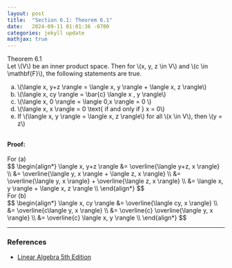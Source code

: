 ```yaml
---
layout: post
title:  "Section 6.1: Theorem 6.1"
date:   2024-09-11 01:01:36 -0700
categories: jekyll update
mathjax: true
---
```

<!------------------------------------------------------------------------------------>
<div class="purdiv">
Theorem 6.1
</div>
<div class="purbdiv">
Let \(V\) be an inner product space. Then for \(x, y, z \in V\) and \(c \in \mathbf{F}\), the following statements are true.
<ol type="a">
	<li>\(\langle x, y+z \rangle = \langle x, y \rangle + \langle x, z \rangle\)</li>
	<li>\(\langle x, cy \rangle = \bar{c} \langle x , y \rangle\)</li>
	<li>\(\langle x, 0 \rangle = \langle 0,x \rangle = 0 \) </li>
	<li>\(\langle x, x \rangle = 0 \text{ if and only if } x = 0\)</li>
	<li>If \(\langle x, y \rangle = \langle x, z \rangle\) for all \(x \in V\), then \(y = z\)</li>
</ol>
</div>
<br>
<b>Proof:</b>
<br>
<br>
For (a)
<div>
$$
\begin{align*}
\langle x, y+z \rangle &= \overline{\langle y+z, x \rangle} \\
                       &=  \overline{\langle y, x \rangle + \langle z, x \rangle} \\
					   &=  \overline{\langle y, x \rangle} + \overline{\langle z, x \rangle} \\
					   &=  \langle x, y \rangle + \langle x, z \rangle \\
\end{align*}
$$
</div>
For (b)
<div>
$$
\begin{align*}
\langle x, cy \rangle &= \overline{\langle cy, x \rangle} \\
                       &= \overline{c\langle y, x \rangle} \\
					   &= \overline{c} \overline{\langle y, x \rangle} \\
					   &= \overline{c} \langle x, y \rangle \\
\end{align*}
$$
</div>
<hr>

<!------------------------------------------------------------------------------------>
<h3>References</h3>
<ul>
<li><a href="https://www.amazon.com/Linear-Algebra-5th-Stephen-Friedberg/dp/0134860241/ref=tmm_hrd_swatch_0?_encoding=UTF8&qid=&sr=">Linear Algebra 5th Edition</a></li>
</ul>
























